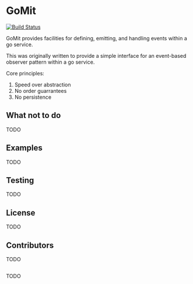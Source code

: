 # GoMit

[![Build Status](https://magnum.travis-ci.com/intelsdilabs/gomit.svg?token=2ujsxEpZo1issFyVWX29&branch=master)](https://magnum.travis-ci.com/intelsdilabs/gomit)

GoMit provides facilities for defining, emitting, and handling events within a go service.

This was originally written to provide a simple interface for an event-based observer pattern within a go service.

Core principles:
1. Speed over abstraction
2. No order guarrantees
3. No persistence

## What not to do

TODO

## Examples

TODO

## Testing

TODO

## License

TODO

## Contributors

TODO

## 

TODO
